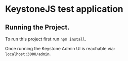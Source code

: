 # KeystoneJS test application

## Running the Project.

To run this project first run `npm install`.

Once running the Keystone Admin UI is reachable via: `localhost:3000/admin`.